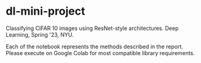 # dl-mini-project
Classifying CIFAR 10 images using ResNet-style architectures. Deep Learning, Spring '23, NYU.

Each of the notebook represents the methods described in the report. Please execute on Google Colab for most compatible library requirements.
